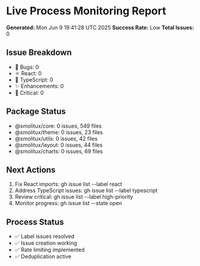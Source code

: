 # Live Process Monitoring Report

**Generated:** Mon Jun  9 19:41:28 UTC 2025
**Success Rate:** Low
**Total Issues:** 0

## Issue Breakdown
- 🐛 Bugs: 0
- ⚛️ React: 0  
- 📘 TypeScript: 0
- ✨ Enhancements: 0
- 🔴 Critical: 0

## Package Status
- @smolitux/core: 0 issues, 549 files
- @smolitux/theme: 0 issues, 23 files
- @smolitux/utils: 0 issues, 42 files
- @smolitux/layout: 0 issues, 44 files
- @smolitux/charts: 0 issues, 69 files

## Next Actions
1. Fix React imports: gh issue list --label react
2. Address TypeScript issues: gh issue list --label typescript  
3. Review critical: gh issue list --label high-priority
4. Monitor progress: gh issue list --state open

## Process Status
- ✅ Label issues resolved
- ✅ Issue creation working
- ✅ Rate limiting implemented
- ✅ Deduplication active

